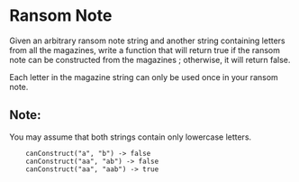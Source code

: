 # Ransom Note

Given an arbitrary ransom note string and another string containing letters from all the magazines, write a function that will return true if the ransom note can be constructed from the magazines ; otherwise, it will return false.

Each letter in the magazine string can only be used once in your ransom note.

## Note:

You may assume that both strings contain only lowercase letters.

        canConstruct("a", "b") -> false
        canConstruct("aa", "ab") -> false
        canConstruct("aa", "aab") -> true